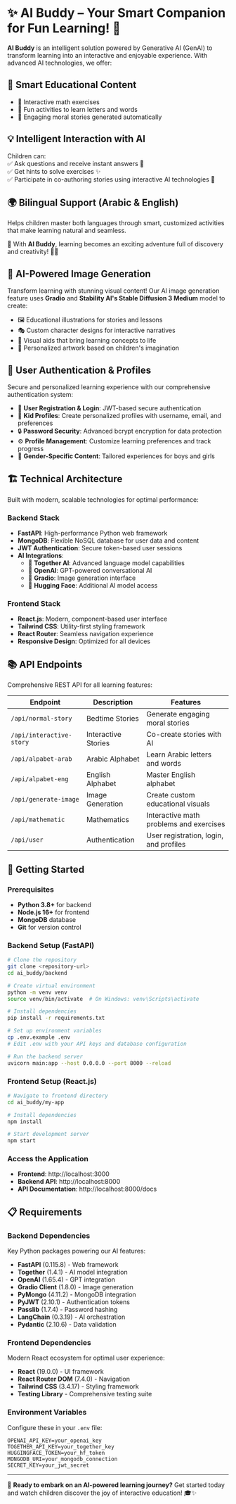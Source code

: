 # ✨ AI Buddy – Your Smart Companion for Fun Learning! 🚀

**AI Buddy** is an intelligent solution powered by Generative AI (GenAI) to transform learning into an interactive and enjoyable experience. With advanced AI technologies, we offer:

## 🎯 Smart Educational Content  
- 🔹 Interactive math exercises  
- 🔹 Fun activities to learn letters and words  
- 🔹 Engaging moral stories generated automatically  

## 💡 Intelligent Interaction with AI  
Children can:  
✅ Ask questions and receive instant answers 🤖  
✅ Get hints to solve exercises ✨  
✅ Participate in co-authoring stories using interactive AI technologies 📖  

## 🌍 Bilingual Support (Arabic & English)  
Helps children master both languages through smart, customized activities that make learning natural and seamless.  

🔹 With **AI Buddy**, learning becomes an exciting adventure full of discovery and creativity! 🚀✨

## 🎨 AI-Powered Image Generation
Transform learning with stunning visual content! Our AI image generation feature uses **Gradio** and **Stability AI's Stable Diffusion 3 Medium** model to create:
- 🖼️ Educational illustrations for stories and lessons
- 🎭 Custom character designs for interactive narratives  
- 📖 Visual aids that bring learning concepts to life
- 🌟 Personalized artwork based on children's imagination

## 🔐 User Authentication & Profiles
Secure and personalized learning experience with our comprehensive authentication system:
- 👤 **User Registration & Login**: JWT-based secure authentication
- 👶 **Kid Profiles**: Create personalized profiles with username, email, and preferences
- 🔒 **Password Security**: Advanced bcrypt encryption for data protection
- ⚙️ **Profile Management**: Customize learning preferences and track progress
- 🎯 **Gender-Specific Content**: Tailored experiences for boys and girls

## 🏗️ Technical Architecture
Built with modern, scalable technologies for optimal performance:

### Backend Stack
- **FastAPI**: High-performance Python web framework
- **MongoDB**: Flexible NoSQL database for user data and content
- **JWT Authentication**: Secure token-based user sessions
- **AI Integrations**: 
  - 🤖 **Together AI**: Advanced language model capabilities
  - 🧠 **OpenAI**: GPT-powered conversational AI
  - 🎨 **Gradio**: Image generation interface
  - 🤗 **Hugging Face**: Additional AI model access

### Frontend Stack
- **React.js**: Modern, component-based user interface
- **Tailwind CSS**: Utility-first styling framework
- **React Router**: Seamless navigation experience
- **Responsive Design**: Optimized for all devices

## 📚 API Endpoints
Comprehensive REST API for all learning features:

| Endpoint | Description | Features |
|----------|-------------|----------|
| `/api/normal-story` | Bedtime Stories | Generate engaging moral stories |
| `/api/interactive-story` | Interactive Stories | Co-create stories with AI |
| `/api/alpabet-arab` | Arabic Alphabet | Learn Arabic letters and words |
| `/api/alpabet-eng` | English Alphabet | Master English alphabet |
| `/api/generate-image` | Image Generation | Create custom educational visuals |
| `/api/mathematic` | Mathematics | Interactive math problems and exercises |
| `/api/user` | Authentication | User registration, login, and profiles |

## 🚀 Getting Started

### Prerequisites
- **Python 3.8+** for backend
- **Node.js 16+** for frontend
- **MongoDB** database
- **Git** for version control

### Backend Setup (FastAPI)
```bash
# Clone the repository
git clone <repository-url>
cd ai_buddy/backend

# Create virtual environment
python -m venv venv
source venv/bin/activate  # On Windows: venv\Scripts\activate

# Install dependencies
pip install -r requirements.txt

# Set up environment variables
cp .env.example .env
# Edit .env with your API keys and database configuration

# Run the backend server
uvicorn main:app --host 0.0.0.0 --port 8000 --reload
```

### Frontend Setup (React.js)
```bash
# Navigate to frontend directory
cd ai_buddy/my-app

# Install dependencies
npm install

# Start development server
npm start
```

### Access the Application
- **Frontend**: http://localhost:3000
- **Backend API**: http://localhost:8000
- **API Documentation**: http://localhost:8000/docs

## 📋 Requirements

### Backend Dependencies
Key Python packages powering our AI features:
- **FastAPI** (0.115.8) - Web framework
- **Together** (1.4.1) - AI model integration
- **OpenAI** (1.65.4) - GPT integration
- **Gradio Client** (1.8.0) - Image generation
- **PyMongo** (4.11.2) - MongoDB integration
- **PyJWT** (2.10.1) - Authentication tokens
- **Passlib** (1.7.4) - Password hashing
- **LangChain** (0.3.19) - AI orchestration
- **Pydantic** (2.10.6) - Data validation

### Frontend Dependencies
Modern React ecosystem for optimal user experience:
- **React** (19.0.0) - UI framework
- **React Router DOM** (7.4.0) - Navigation
- **Tailwind CSS** (3.4.17) - Styling framework
- **Testing Library** - Comprehensive testing suite

### Environment Variables
Configure these in your `.env` file:
```env
OPENAI_API_KEY=your_openai_key
TOGETHER_API_KEY=your_together_key
HUGGINGFACE_TOKEN=your_hf_token
MONGODB_URI=your_mongodb_connection
SECRET_KEY=your_jwt_secret
```

---

🌟 **Ready to embark on an AI-powered learning journey?** Get started today and watch children discover the joy of interactive education! 🎓✨  

